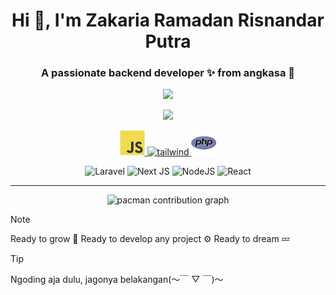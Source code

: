 <div align="center">
<!-- About -->
<h1 align="center">Hi 👋, I'm Zakaria Ramadan Risnandar Putra</h1>
<h3 align="center">A passionate backend developer ✨ from angkasa 🚀</h3>

<!-- STREAK -->
![](https://nirzak-streak-stats.vercel.app/?user=zakaria-cpu301&theme=merko&hide_border=false)<br/>


<!-- TOP LANGUAGES -->
![](https://github-readme-stats.vercel.app/api/top-langs/?username=zakaria-cpu301&theme=merko&hide_border=false&include_all_commits=false&count_private=true&layout=compact)

<!-- Natives -->
<p align="center"> 
  <a href="https://developer.mozilla.org/en-US/docs/Web/JavaScript" target="_blank" rel="noreferrer"> <img src="https://raw.githubusercontent.com/devicons/devicon/master/icons/javascript/javascript-original.svg" alt="javascript" width="40" height="40"/> </a> 
  <a href="https://tailwindcss.com/" target="_blank" rel="noreferrer"> <img src="https://www.vectorlogo.zone/logos/tailwindcss/tailwindcss-icon.svg" alt="tailwind" width="40" height="40"/> </a> 
  <a href="https://nextjs.org/" target="_blank" rel="noreferrer"> <a href="https://www.php.net" target="_blank" rel="noreferrer"> <img src="https://raw.githubusercontent.com/devicons/devicon/master/icons/php/php-original.svg" alt="php" width="40" height="40"/> </a> 
</p>


<!-- Frameworks -->
![Laravel](https://img.shields.io/badge/laravel-%23FF2D20.svg?style=for-the-badge&logo=laravel&logoColor=white) 
![Next JS](https://img.shields.io/badge/Next-black?style=for-the-badge&logo=next.js&logoColor=white) 
![NodeJS](https://img.shields.io/badge/node.js-6DA55F?style=for-the-badge&logo=node.js&logoColor=white) 
![React](https://img.shields.io/badge/react-%2320232a.svg?style=for-the-badge&logo=react&logoColor=%2361DAFB)

---

<picture>
  <source media="(prefers-color-scheme: dark)" srcset="https://raw.githubusercontent.com/zakaria-cpu301/zakaria-cpu301/output/pacman-contribution-graph-dark.svg">
  <source media="(prefers-color-scheme: light)" srcset="https://raw.githubusercontent.com/zakaria-cpu301/zakaria-cpu301/output/pacman-contribution-graph.svg">
  <img alt="pacman contribution graph" src="https://raw.githubusercontent.com/zakaria-cpu301/zakaria-cpu301/output/pacman-contribution-graph.svg">
</picture>

</div>

> [!NOTE]
> Ready to grow 🚀 Ready to develop any project ⚙️ Ready to dream 💤

> [!TIP]
> Ngoding aja dulu, jagonya belakangan(～￣ ▽ ￣)～
